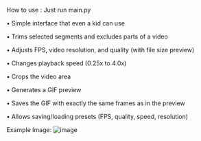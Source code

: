 How to use : Just run main.py

• Simple interface that even a kid can use


• Trims selected segments and excludes parts of a video


• Adjusts FPS, video resolution, and quality (with file size preview)


• Changes playback speed (0.25x to 4.0x)


• Crops the video area


• Generates a GIF preview


• Saves the GIF with exactly the same frames as in the preview


• Allows saving/loading presets (FPS, quality, speed, resolution)

Example Image:
![image](https://github.com/user-attachments/assets/f07b5a9a-40b0-4e70-b33c-aa5f3cad2834)
